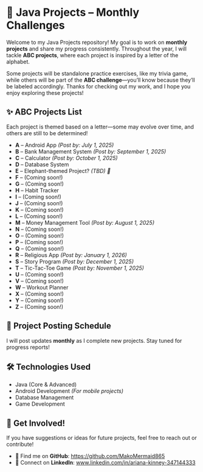 # 🚀 Java Projects – Monthly Challenges  

Welcome to my Java Projects repository! My goal is to work on **monthly projects** and share my progress consistently. Throughout the year, I will tackle **ABC projects**, where each project is inspired by a letter of the alphabet.

Some projects will be standalone practice exercises, like my trivia game, while others will be part of the **ABC challenge**—you’ll know because they’ll be labeled accordingly. Thanks for checking out my work, and I hope you enjoy exploring these projects!

## ✨ ABC Projects List  
Each project is themed based on a letter—some may evolve over time, and others are still to be determined!  

- **A** – Android App _(Post by: July 1, 2025)_  
- **B** – Bank Management System _(Post by: September 1, 2025)_  
- **C** – Calculator _(Post by: October 1, 2025)_  
- **D** – Database System  
- **E** – Elephant-themed Project? _(TBD) 🐘_  
- **F** – (Coming soon!)  
- **G** – (Coming soon!)  
- **H** – Habit Tracker  
- **I** – (Coming soon!)  
- **J** – (Coming soon!)  
- **K** – (Coming soon!)  
- **L** – (Coming soon!)  
- **M** – Money Management Tool _(Post by: August 1, 2025)_  
- **N** – (Coming soon!)  
- **O** – (Coming soon!)  
- **P** – (Coming soon!)  
- **Q** – (Coming soon!)  
- **R** – Religious App _(Post by: January 1, 2026)_  
- **S** – Story Program _(Post by: December 1, 2025)_  
- **T** – Tic-Tac-Toe Game _(Post by: November 1, 2025)_  
- **U** – (Coming soon!)  
- **V** – (Coming soon!)  
- **W** – Workout Planner  
- **X** – (Coming soon!)  
- **Y** – (Coming soon!)  
- **Z** – (Coming soon!)  

## 📅 Project Posting Schedule  
I will post updates **monthly** as I complete new projects. Stay tuned for progress reports!  

## 🛠 Technologies Used  
- Java (Core & Advanced)  
- Android Development _(For mobile projects)_  
- Database Management  
- Game Development  

## 🤝 Get Involved!  
If you have suggestions or ideas for future projects, feel free to reach out or contribute!  

- 📌 Find me on **GitHub**: https://github.com/MakoMermaid865
- 📌 Connect on **LinkedIn**: www.linkedin.com/in/ariana-kinney-347144333  

